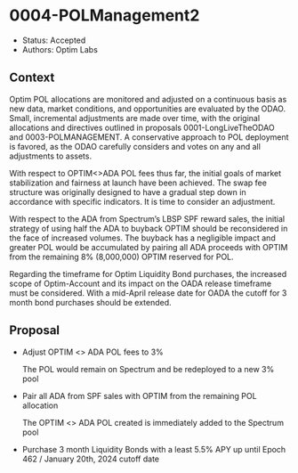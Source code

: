 ﻿# 0004-POLManagement2

- Status: Accepted
- Authors: Optim Labs

## Context

Optim POL allocations are monitored and adjusted on a continuous basis as new data, market conditions, and opportunities are evaluated by the ODAO. Small, incremental adjustments are made over time, with the original allocations and directives outlined in proposals 0001-LongLiveTheODAO and 0003-POLMANAGEMENT. A conservative approach to POL deployment is favored, as the ODAO carefully considers and votes on any and all adjustments to assets.

With respect to OPTIM<>ADA POL fees thus far, the initial goals of market stabilization and fairness at launch have been achieved. The swap fee structure was originally designed to have a gradual step down in accordance with specific indicators. It is time to consider an adjustment.

With respect to the ADA from Spectrum’s LBSP SPF reward sales, the initial strategy of using half the ADA to buyback OPTIM should be reconsidered in the face of increased volumes. The buyback has a negligible impact and greater POL would be accumulated by pairing all ADA proceeds with OPTIM from the remaining 8% (8,000,000) OPTIM reserved for POL.

Regarding the timeframe for Optim Liquidity Bond purchases, the increased scope of Optim-Account and its impact on the OADA release timeframe must be considered. With a mid-April release date for OADA the cutoff for 3 month bond purchases should be extended.

## Proposal

- Adjust OPTIM <> ADA POL fees to 3%

  The POL would remain on Spectrum and be redeployed to a new 3% pool

- Pair all ADA from SPF sales with OPTIM from the remaining POL allocation

  The OPTIM <> ADA POL created is immediately added to the Spectrum pool

- Purchase 3 month Liquidity Bonds with a least 5.5% APY up until Epoch 462 / January 20th, 2024 cutoff date

